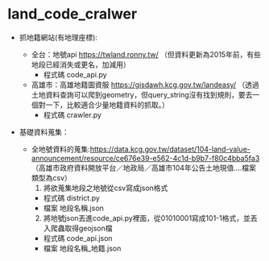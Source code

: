 # land_code_cralwer
- 抓地籍網站(有地理座標):
  - 全台：地號api https://twland.ronny.tw/
    （但資料更新為2015年前，有些地段已經消失或更名，加減用）
    - 程式碼 code_api.py
  - 高雄市：高雄地籍圖資服 https://gisdawh.kcg.gov.tw/landeasy/
    （透過土地資料查詢可以爬到geometry，但query_string沒有找到規則，要去一個對一下，比較適合少量地籍資料的抓取。）
    - 程式碼 crawler.py
    
- 基礎資料蒐集：
  - 全地號資料的蒐集:https://data.kcg.gov.tw/dataset/104-land-value-announcement/resource/ce676e39-e562-4c1d-b9b7-f80c4bba5fa3
 （高雄市政府資料開放平台／地政局／高雄市104年公告土地現值....檔案類型為csv） 
    1. 將欲蒐集地段之地號從csv寫成json格式
      - 程式碼 district.py
      - 檔案 地段名稱.json
    2. 將地號json丟進code_api.py裡面，從01010001寫成101-1格式，並丟入爬蟲取得geojson檔
      - 程式碼 code_api.json 
      - 檔案 地段名稱_地籍.json
